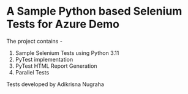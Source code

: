 # A Sample Python based Selenium Tests for Azure Demo

The project contains -

1. Sample Selenium Tests using Python 3.11
2. PyTest implementation
3. PyTest HTML Report Generation
4. Parallel Tests

Tests developed by Adikrisna Nugraha
